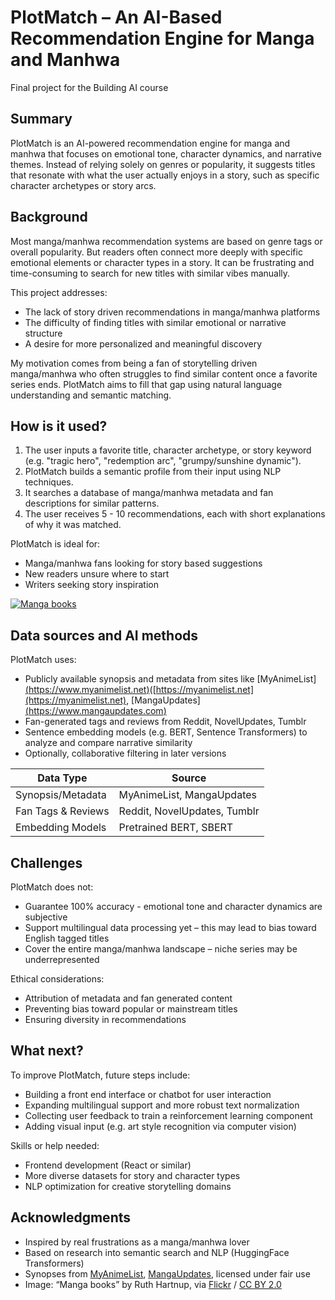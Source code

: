 # PlotMatch – An AI-Based Recommendation Engine for Manga and Manhwa  
Final project for the Building AI course

## Summary  
PlotMatch is an AI-powered recommendation engine for manga and manhwa that focuses on emotional tone, character dynamics, and narrative themes. Instead of relying solely on genres or popularity, it suggests titles that resonate with what the user actually enjoys in a story, such as specific character archetypes or story arcs.

## Background  
Most manga/manhwa recommendation systems are based on genre tags or overall popularity. But readers often connect more deeply with specific emotional elements or character types in a story. It can be frustrating and time-consuming to search for new titles with similar vibes manually.

This project addresses:
* The lack of story driven recommendations in manga/manhwa platforms  
* The difficulty of finding titles with similar emotional or narrative structure  
* A desire for more personalized and meaningful discovery  

My motivation comes from being a fan of storytelling driven manga/manhwa who often struggles to find similar content once a favorite series ends. PlotMatch aims to fill that gap using natural language understanding and semantic matching.

## How is it used?  
1. The user inputs a favorite title, character archetype, or story keyword (e.g. "tragic hero", "redemption arc", "grumpy/sunshine dynamic").
2. PlotMatch builds a semantic profile from their input using NLP techniques.
3. It searches a database of manga/manhwa metadata and fan descriptions for similar patterns.
4. The user receives 5 - 10 recommendations, each with short explanations of why it was matched.

PlotMatch is ideal for:
* Manga/manhwa fans looking for story based suggestions
* New readers unsure where to start
* Writers seeking story inspiration

[![Manga books](https://live.staticflickr.com/6151/6151046815_3853dbe3d0_b.jpg)](https://live.staticflickr.com/6169/6151046815_f3963f93c4_o.jpg)


## Data sources and AI methods  
PlotMatch uses:
* Publicly available synopsis and metadata from sites like [MyAnimeList] [(https://www.myanimelist.net)](https://www.myanimelist.net)([https://myanimelist.net](https://myanimelist.net), [MangaUpdates][(https://www.mangaupdates.com)](https://www.mangaupdates.com)
* Fan-generated tags and reviews from Reddit, NovelUpdates, Tumblr
* Sentence embedding models (e.g. BERT, Sentence Transformers) to analyze and compare narrative similarity
* Optionally, collaborative filtering in later versions

| Data Type           | Source                              |
|---------------------|-------------------------------------|
| Synopsis/Metadata   | MyAnimeList, MangaUpdates  |
| Fan Tags & Reviews  | Reddit, NovelUpdates, Tumblr        |
| Embedding Models    | Pretrained BERT, SBERT              |

## Challenges  
PlotMatch does not:
* Guarantee 100% accuracy - emotional tone and character dynamics are subjective
* Support multilingual data processing yet – this may lead to bias toward English tagged titles
* Cover the entire manga/manhwa landscape – niche series may be underrepresented

Ethical considerations:
* Attribution of metadata and fan generated content  
* Preventing bias toward popular or mainstream titles  
* Ensuring diversity in recommendations

## What next?  
To improve PlotMatch, future steps include:
* Building a front end interface or chatbot for user interaction
* Expanding multilingual support and more robust text normalization
* Collecting user feedback to train a reinforcement learning component
* Adding visual input (e.g. art style recognition via computer vision)

Skills or help needed:
* Frontend development (React or similar)
* More diverse datasets for story and character types
* NLP optimization for creative storytelling domains

## Acknowledgments  
* Inspired by real frustrations as a manga/manhwa lover  
* Based on research into semantic search and NLP (HuggingFace Transformers)  
* Synopses from [MyAnimeList](https://myanimelist.net), [MangaUpdates](https://www.mangaupdates.com), licensed under fair use  
* Image: “Manga books” by Ruth Hartnup, via [Flickr](https://www.flickr.com/photos/95142644@N00/6151046815) / [CC BY 2.0](https://creativecommons.org/licenses/by/2.0/)
